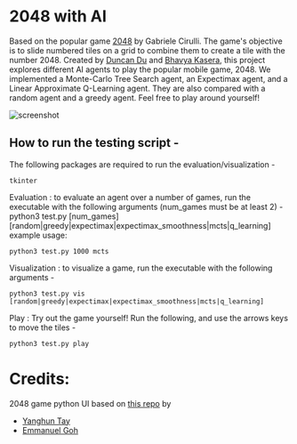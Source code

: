 2048 with AI
===========

Based on the popular game [2048](https://github.com/gabrielecirulli/2048) by Gabriele Cirulli. The game's objective is to slide numbered tiles on a grid to combine them to create a tile with the number 2048. Created by [Duncan Du](https://github.com/Duncan-Du) and [Bhavya Kasera](https://github.com/bhavyakasera), this project explores different AI agents to play the popular mobile game, 2048. We implemented a Monte-Carlo Tree Search agent, an Expectimax agent, and a Linear Approximate Q-Learning agent. They are also compared with a random agent and a greedy agent. Feel free to play around yourself!

![screenshot](img/screenshot.png)

How to run the testing script - 
----------------------------------------------
The following packages are required to run the evaluation/visualization - 
```
tkinter
```

Evaluation : to evaluate an agent over a number of games, run the executable with the following arguments (num_games must be at least 2) -
python3 test.py [num_games] [random|greedy|expectimax|expectimax_smoothness|mcts|q_learning]
example usage:
```shell
python3 test.py 1000 mcts
```
Visualization : to visualize a game, run the executable with the following arguments -
```shell
python3 test.py vis [random|greedy|expectimax|expectimax_smoothness|mcts|q_learning]
```
Play : Try out the game yourself! Run the following, and use the arrows keys to move the tiles -
```shell
python3 test.py play
```

Credits:
==
2048 game python UI based on [this repo](https://github.com/yangshun/2048-python) by
- [Yanghun Tay](http://github.com/yangshun)
- [Emmanuel Goh](http://github.com/emman27)
